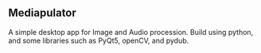 ## Mediapulator
A simple desktop app for Image and Audio procession. Build using python, and some libraries such as PyQt5, openCV, and pydub.